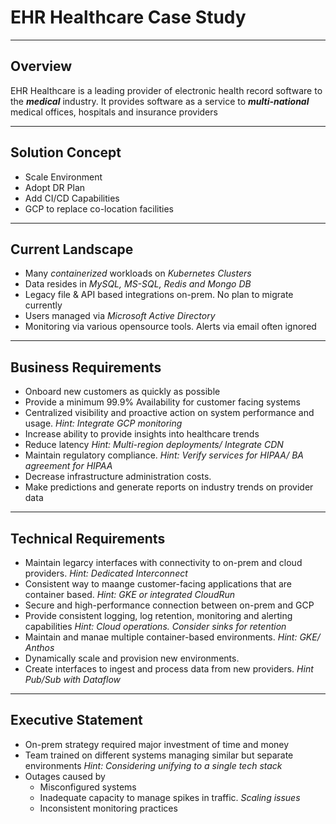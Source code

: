# **EHR Healthcare Case Study**

---

## **Overview**

EHR Healthcare is a leading provider of electronic health record software to the ***medical*** industry. It provides software as a service to ***multi-national*** medical offices, hospitals and insurance providers

---

## **Solution Concept**

 - Scale Environment
 - Adopt DR Plan
 - Add CI/CD Capabilities
 - GCP to replace co-location facilities

---

## **Current Landscape**
 - Many *containerized* workloads on *Kubernetes Clusters*
 - Data resides in *MySQL, MS-SQL, Redis and Mongo DB*
 - Legacy file & API based integrations on-prem. No plan to migrate currently
 - Users managed via *Microsoft Active Directory*
 - Monitoring via various opensource tools. Alerts via email often ignored

---

## **Business Requirements**

  - Onboard new customers as quickly as possible
  - Provide a minimum 99.9% Availability for customer facing systems
  - Centralized visibility and proactive action on system performance and usage. *Hint: Integrate GCP monitoring*
  - Increase ability to provide insights into healthcare trends
  - Reduce latency *Hint: Multi-region deployments/ Integrate CDN*
  - Maintain regulatory compliance. *Hint: Verify services for HIPAA/ BA agreement for HIPAA*
  - Decrease infrastructure administration costs. 
  - Make predictions and generate reports on industry trends on provider data

---

## **Technical Requirements**
 - Maintain legarcy interfaces with connectivity to on-prem and cloud providers. *Hint: Dedicated Interconnect*
 - Consistent way to maange customer-facing applications that are container based. *Hint: GKE or integrated CloudRun*
 - Secure and high-performance connection between on-prem and GCP
 - Provide consistent logging, log retention, monitoring and alerting capabilities *Hint: Cloud operations. Consider sinks for retention*
 - Maintain and manae multiple container-based environments. *Hint: GKE/ Anthos*
 - Dynamically scale and provision new environments. 
 - Create interfaces to ingest and process data from new providers. *Hint Pub/Sub with Dataflow*

---

## **Executive Statement**

 - On-prem strategy required major investment of time and money
 - Team trained on different systems managing similar but separate environments *Hint: Considering unifying to a single tech stack*
 - Outages caused by 
   - Misconfigured systems
   - Inadequate capacity to manage spikes in traffic. *Scaling issues*
   - Inconsistent monitoring practices
